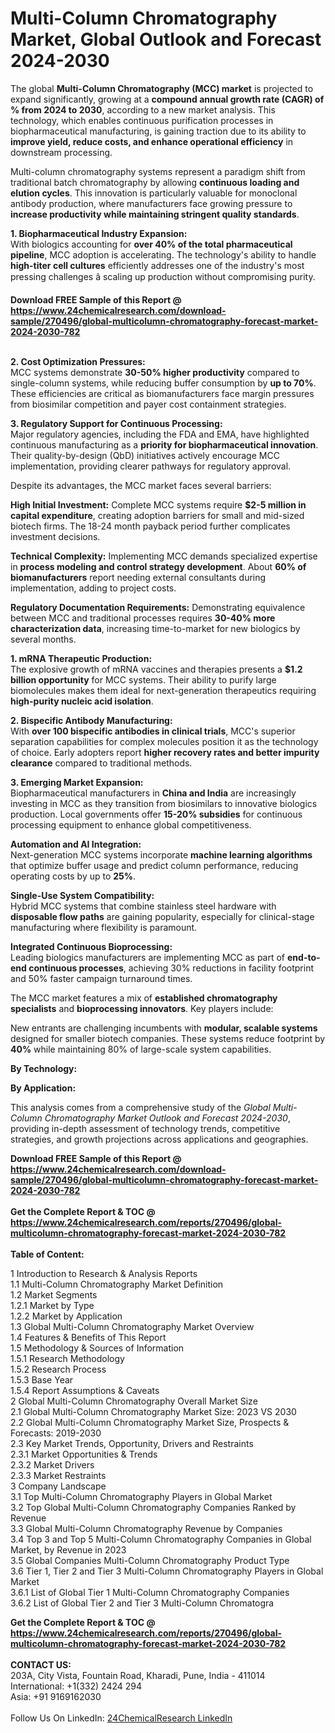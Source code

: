 <h1>Multi-Column Chromatography Market, Global Outlook and Forecast 2024-2030</h1><p>The global <strong>Multi-Column Chromatography (MCC) market</strong> is projected to expand significantly, growing at a <strong>compound annual growth rate (CAGR) of % from 2024 to 2030</strong>, according to a new market analysis. This technology, which enables continuous purification processes in biopharmaceutical manufacturing, is gaining traction due to its ability to <strong>improve yield, reduce costs, and enhance operational efficiency</strong> in downstream processing.</p><p>Multi-column chromatography systems represent a paradigm shift from traditional batch chromatography by allowing <strong>continuous loading and elution cycles</strong>. This innovation is particularly valuable for monoclonal antibody production, where manufacturers face growing pressure to <strong>increase productivity while maintaining stringent quality standards</strong>.</p><p><strong>1. Biopharmaceutical Industry Expansion:</strong><br>
With biologics accounting for <strong>over 40% of the total pharmaceutical pipeline</strong>, MCC adoption is accelerating. The technology's ability to handle <strong>high-titer cell cultures</strong> efficiently addresses one of the industry's most pressing challenges â scaling up production without compromising purity.</p><div><b>Download FREE Sample of this Report @ 
            <a href="https://www.24chemicalresearch.com/download-sample/270496/global-multicolumn-chromatography-forecast-market-2024-2030-782">
            https://www.24chemicalresearch.com/download-sample/270496/global-multicolumn-chromatography-forecast-market-2024-2030-782</a></b></div><br><p><strong>2. Cost Optimization Pressures:</strong><br>
MCC systems demonstrate <strong>30-50% higher productivity</strong> compared to single-column systems, while reducing buffer consumption by <strong>up to 70%</strong>. These efficiencies are critical as biomanufacturers face margin pressures from biosimilar competition and payer cost containment strategies.</p><p><strong>3. Regulatory Support for Continuous Processing:</strong><br>
Major regulatory agencies, including the FDA and EMA, have highlighted continuous manufacturing as a <strong>priority for biopharmaceutical innovation</strong>. Their quality-by-design (QbD) initiatives actively encourage MCC implementation, providing clearer pathways for regulatory approval.</p><p>Despite its advantages, the MCC market faces several barriers:</p><p><strong>High Initial Investment:</strong> Complete MCC systems require <strong>$2-5 million in capital expenditure</strong>, creating adoption barriers for small and mid-sized biotech firms. The 18-24 month payback period further complicates investment decisions.</p><p><strong>Technical Complexity:</strong> Implementing MCC demands specialized expertise in <strong>process modeling and control strategy development</strong>. About <strong>60% of biomanufacturers</strong> report needing external consultants during implementation, adding to project costs.</p><p><strong>Regulatory Documentation Requirements:</strong> Demonstrating equivalence between MCC and traditional processes requires <strong>30-40% more characterization data</strong>, increasing time-to-market for new biologics by several months.</p><p><strong>1. mRNA Therapeutic Production:</strong><br>
The explosive growth of mRNA vaccines and therapies presents a <strong>$1.2 billion opportunity</strong> for MCC systems. Their ability to purify large biomolecules makes them ideal for next-generation therapeutics requiring <strong>high-purity nucleic acid isolation</strong>.</p><p><strong>2. Bispecific Antibody Manufacturing:</strong><br>
With <strong>over 100 bispecific antibodies in clinical trials</strong>, MCC's superior separation capabilities for complex molecules position it as the technology of choice. Early adopters report <strong>higher recovery rates and better impurity clearance</strong> compared to traditional methods.</p><p><strong>3. Emerging Market Expansion:</strong><br>
Biopharmaceutical manufacturers in <strong>China and India</strong> are increasingly investing in MCC as they transition from biosimilars to innovative biologics production. Local governments offer <strong>15-20% subsidies</strong> for continuous processing equipment to enhance global competitiveness.</p><p><strong>Automation and AI Integration:</strong><br>
	Next-generation MCC systems incorporate <strong>machine learning algorithms</strong> that optimize buffer usage and predict column performance, reducing operating costs by up to <strong>25%</strong>.</p><p><strong>Single-Use System Compatibility:</strong><br>
	Hybrid MCC systems that combine stainless steel hardware with <strong>disposable flow paths</strong> are gaining popularity, especially for clinical-stage manufacturing where flexibility is paramount.</p><p><strong>Integrated Continuous Bioprocessing:</strong><br>
	Leading biologics manufacturers are implementing MCC as part of <strong>end-to-end continuous processes</strong>, achieving 30% reductions in facility footprint and 50% faster campaign turnaround times.</p><p>The MCC market features a mix of <strong>established chromatography specialists</strong> and <strong>bioprocessing innovators</strong>. Key players include:</p><p>New entrants are challenging incumbents with <strong>modular, scalable systems</strong> designed for smaller biotech companies. These systems reduce footprint by <strong>40%</strong> while maintaining 80% of large-scale system capabilities.</p><p><strong>By Technology:</strong></p><p><strong>By Application:</strong></p><p>This analysis comes from a comprehensive study of the <em>Global Multi-Column Chromatography Market Outlook and Forecast 2024-2030</em>, providing in-depth assessment of technology trends, competitive strategies, and growth projections across applications and geographies.</p><div><b>Download FREE Sample of this Report @ 
            <a href="https://www.24chemicalresearch.com/download-sample/270496/global-multicolumn-chromatography-forecast-market-2024-2030-782">
            https://www.24chemicalresearch.com/download-sample/270496/global-multicolumn-chromatography-forecast-market-2024-2030-782</a></b></div><br><div><b>Get the Complete Report & TOC @ 
            <a href="https://www.24chemicalresearch.com/reports/270496/global-multicolumn-chromatography-forecast-market-2024-2030-782">
            https://www.24chemicalresearch.com/reports/270496/global-multicolumn-chromatography-forecast-market-2024-2030-782</a></b></div><br>
            <b>Table of Content:</b><p>1 Introduction to Research & Analysis Reports<br />
    1.1 Multi-Column Chromatography Market Definition<br />
    1.2 Market Segments<br />
        1.2.1 Market by Type<br />
        1.2.2 Market by Application<br />
    1.3 Global Multi-Column Chromatography Market Overview<br />
    1.4 Features & Benefits of This Report<br />
    1.5 Methodology & Sources of Information<br />
        1.5.1 Research Methodology<br />
        1.5.2 Research Process<br />
        1.5.3 Base Year<br />
        1.5.4 Report Assumptions & Caveats<br />
2 Global Multi-Column Chromatography Overall Market Size<br />
    2.1 Global Multi-Column Chromatography Market Size: 2023 VS 2030<br />
    2.2 Global Multi-Column Chromatography Market Size, Prospects & Forecasts: 2019-2030<br />
    2.3 Key Market Trends, Opportunity, Drivers and Restraints<br />
        2.3.1 Market Opportunities & Trends<br />
        2.3.2 Market Drivers<br />
        2.3.3 Market Restraints<br />
3 Company Landscape<br />
    3.1 Top Multi-Column Chromatography Players in Global Market<br />
    3.2 Top Global Multi-Column Chromatography Companies Ranked by Revenue<br />
    3.3 Global Multi-Column Chromatography Revenue by Companies<br />
    3.4 Top 3 and Top 5 Multi-Column Chromatography Companies in Global Market, by Revenue in 2023<br />
    3.5 Global Companies Multi-Column Chromatography Product Type<br />
    3.6 Tier 1, Tier 2 and Tier 3 Multi-Column Chromatography Players in Global Market<br />
        3.6.1 List of Global Tier 1 Multi-Column Chromatography Companies<br />
        3.6.2 List of Global Tier 2 and Tier 3 Multi-Column Chromatogra</p><div><b>Get the Complete Report & TOC @ 
            <a href="https://www.24chemicalresearch.com/reports/270496/global-multicolumn-chromatography-forecast-market-2024-2030-782">
            https://www.24chemicalresearch.com/reports/270496/global-multicolumn-chromatography-forecast-market-2024-2030-782</a></b></div><br><b>CONTACT US:</b><br>
            203A, City Vista, Fountain Road, Kharadi, Pune, India - 411014<br>
            International: +1(332) 2424 294<br>
            Asia: +91 9169162030 <br><br>
            Follow Us On LinkedIn: <a href="https://www.linkedin.com/company/24chemicalresearch/">24ChemicalResearch LinkedIn</a>